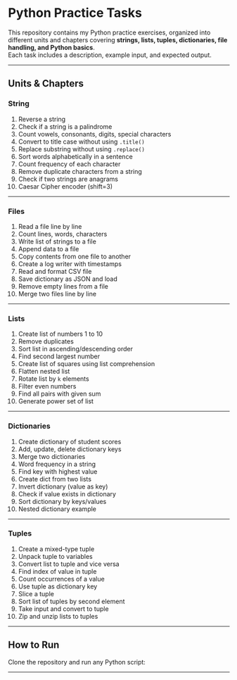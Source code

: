 #  Python Practice Tasks

This repository contains my Python practice exercises, organized into different units and chapters covering **strings, lists, tuples, dictionaries, file handling, and Python basics**.  
Each task includes a description, example input, and expected output.

---

##  Units & Chapters

### **String**
1. Reverse a string  
2. Check if a string is a palindrome  
3. Count vowels, consonants, digits, special characters  
4. Convert to title case without using `.title()`  
5. Replace substring without using `.replace()`  
6. Sort words alphabetically in a sentence  
7. Count frequency of each character  
8. Remove duplicate characters from a string  
9. Check if two strings are anagrams  
10. Caesar Cipher encoder (shift=3)  

---

### **Files**
1. Read a file line by line  
2. Count lines, words, characters  
3. Write list of strings to a file  
4. Append data to a file  
5. Copy contents from one file to another  
6. Create a log writer with timestamps  
7. Read and format CSV file  
8. Save dictionary as JSON and load  
9. Remove empty lines from a file  
10. Merge two files line by line  

---

### **Lists**
1. Create list of numbers 1 to 10  
2. Remove duplicates  
3. Sort list in ascending/descending order  
4. Find second largest number  
5. Create list of squares using list comprehension  
6. Flatten nested list  
7. Rotate list by `k` elements  
8. Filter even numbers  
9. Find all pairs with given sum  
10. Generate power set of list  

---

### **Dictionaries**
1. Create dictionary of student scores  
2. Add, update, delete dictionary keys  
3. Merge two dictionaries  
4. Word frequency in a string  
5. Find key with highest value  
6. Create dict from two lists  
7. Invert dictionary (value as key)  
8. Check if value exists in dictionary  
9. Sort dictionary by keys/values  
10. Nested dictionary example  

---

### **Tuples**
1. Create a mixed-type tuple  
2. Unpack tuple to variables  
3. Convert list to tuple and vice versa  
4. Find index of value in tuple  
5. Count occurrences of a value  
6. Use tuple as dictionary key  
7. Slice a tuple  
8. Sort list of tuples by second element  
9. Take input and convert to tuple  
10. Zip and unzip lists to tuples  

---

## How to Run
Clone the repository and run any Python script:
****
